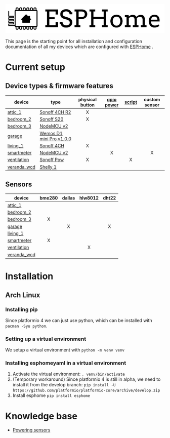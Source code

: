 ![ESPHome](logo-text.svg)

This page is the starting point for all installation and configuration documentation of all my devices which are configured with [ESPHome](https://esphome.io/) .

# Current setup

## Device types & firmware features

| device | type | physical button | [gpio power] | [script] | custom sensor |
| -- | -- |:--:|:--:|:--:|:--:|
| [attic_1] | [Sonoff 4CH R2]           | X |   |   |   |
| [bedroom_2] | [Sonoff S20]            | X |   |   |   |
| [bedroom_3] | [NodeMCU v2]            |   |   |   |   |
| [garage] | [Wemos D1 mini Pro v1.0.0] |   |   |   |   |
| [living_1] | [Sonoff 4CH]             | X |   |   |   |
| [smartmeter] | [NodeMCU v2]           |   | X |   | X |
| [ventilation] | [Sonoff Pow]          | X |   | X |   |
| [veranda_wcd] | [Shelly 1]            |   |   |   |   |

## Sensors

| device | bme280 | dallas | hlw8012 | dht22 |
| -- |:--:|:--:|:--:|:--:|
| [attic_1 ]    |   |   |   |   |
| [bedroom_2]   |   |   |   |   |
| [bedroom_3]   | X |   |   |   |
| [garage]      |   | X |   | X |
| [living_1]    |   |   |   |   |
| [smartmeter]  | X |   |   |   |
| [ventilation] |   |   | X |   |
| [veranda_wcd] |   |   |   |   |

# Installation
## Arch Linux
### Installing pip
Since platformio 4 we can just use python, which can be installed with `pacman -Syu python`.

### Setting up a virtual environment
We setup a virtual environment with `python -m venv venv`

### Installing esphomeyaml in a virtual environment
1. Activate the virtual environment:
   `. venv/bin/activate`
1. (Temporary workaround) Since platformio 4 is still in alpha, we need to install it from the develop branch:
   `pip install -U https://github.com/platformio/platformio-core/archive/develop.zip`
1. Install esphome
   `pip install esphome`

# Knowledge base
* [Powering sensors](PoweringSensors.md)

[attic_1]: https://github.com/AlexMekkering/esphome-config/blob/master/attic_1.yaml
[bedroom_2]: https://github.com/AlexMekkering/esphome-config/blob/master/bedroom_2.yaml
[bedroom_3]: https://github.com/AlexMekkering/esphome-config/blob/master/bedroom_3.yaml
[garage]: https://github.com/AlexMekkering/esphome-config/blob/master/garage.yaml
[living_1]: https://github.com/AlexMekkering/esphome-config/blob/master/living_1.yaml
[smartmeter]: https://github.com/AlexMekkering/esphome-config/blob/master/smartmeter.yaml
[ventilation]: https://github.com/AlexMekkering/esphome-config/blob/master/ventilation.yaml
[veranda_wcd]: https://github.com/AlexMekkering/esphome-config/blob/master/veranda_wcd.yaml
[Sonoff S20]: https://www.itead.cc/smart-socket.html
[NodeMCU v2]: https://github.com/nodemcu/nodemcu-devkit-v1.0
[Wemos D1 mini Pro v1.0.0]: https://wiki.wemos.cc/products:retired:d1_mini_pro_v1.0.0
[Sonoff 4CH]: https://www.itead.cc/sonoff-4ch.html
[Sonoff 4CH R2]: https://www.itead.cc/sonoff-4ch.html
[Sonoff Pow]: https://www.itead.cc/sonoff-pow.html
[Shelly 1]: https://shelly.cloud/shelly1-open-source/
[script]: https://esphome.io/guides/automations.html#script-execute-action
[gpio power]: PoweringSensors.md

